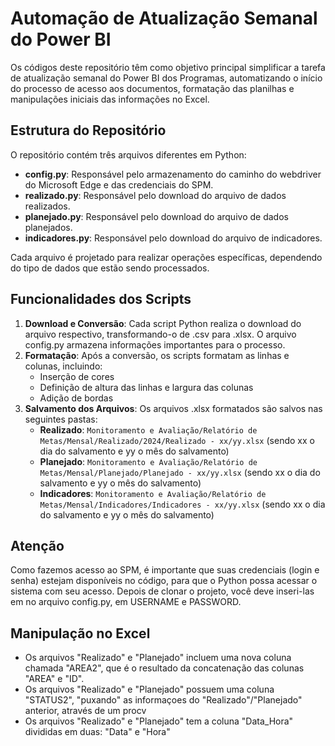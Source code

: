 # Automação de Atualização Semanal do Power BI

Os códigos deste repositório têm como objetivo principal simplificar a tarefa de atualização semanal do Power BI dos Programas, automatizando o início do processo de acesso aos documentos, formatação das planilhas e manipulações iniciais das informações no Excel.

## Estrutura do Repositório

O repositório contém três arquivos diferentes em Python:
- **config.py**: Responsável pelo armazenamento do caminho do webdriver do Microsoft Edge e das credenciais do SPM.
- **realizado.py**: Responsável pelo download do arquivo de dados realizados.
- **planejado.py**: Responsável pelo download do arquivo de dados planejados.
- **indicadores.py**: Responsável pelo download do arquivo de indicadores.

Cada arquivo é projetado para realizar operações específicas, dependendo do tipo de dados que estão sendo processados.

## Funcionalidades dos Scripts

1. **Download e Conversão**: Cada script Python realiza o download do arquivo respectivo, transformando-o de .csv para .xlsx. O arquivo config.py armazena informações importantes para o processo.
2. **Formatação**: Após a conversão, os scripts formatam as linhas e colunas, incluindo:
   - Inserção de cores
   - Definição de altura das linhas e largura das colunas
   - Adição de bordas
3. **Salvamento dos Arquivos**: Os arquivos .xlsx formatados são salvos nas seguintes pastas:
   - **Realizado**: `Monitoramento e Avaliação/Relatório de Metas/Mensal/Realizado/2024/Realizado - xx/yy.xlsx` (sendo xx o dia do salvamento e yy o mês do salvamento)
   - **Planejado**: `Monitoramento e Avaliação/Relatório de Metas/Mensal/Planejado/Planejado - xx/yy.xlsx` (sendo xx o dia do salvamento e yy o mês do salvamento)
   - **Indicadores**: `Monitoramento e Avaliação/Relatório de Metas/Mensal/Indicadores/Indicadores - xx/yy.xlsx` (sendo xx o dia do salvamento e yy o mês do salvamento)
  
## Atenção
Como fazemos acesso ao SPM, é importante que suas credenciais (login e senha) estejam disponíveis no código, para que o Python possa acessar o sistema com seu acesso. Depois de clonar o projeto, você deve inseri-las em no arquivo config.py, em USERNAME e PASSWORD. 

## Manipulação no Excel

- Os arquivos "Realizado" e "Planejado" incluem uma nova coluna chamada "AREA2", que é o resultado da concatenação das colunas "AREA" e "ID".
- Os arquivos "Realizado" e "Planejado" possuem uma coluna "STATUS2", "puxando" as informaçoes do "Realizado"/"Planejado" anterior, através de um procv
- Os arquivos "Realizado" e "Planejado" tem a coluna "Data_Hora" divididas em duas: "Data" e "Hora"

